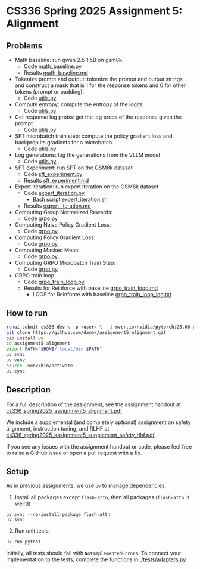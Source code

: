 # CS336 Spring 2025 Assignment 5: Alignment

## Problems

- Math baseline: run qwen 2.5 1.5B on gsm8k
    - Code [math_baseline.py](./cs336_alignment/math_baseline.py)
    - Results [math_baseline.md](./cs336_alignment/outputs/math_baseline.md)
- Tokenize prompt and output: tokenize the prompt and output strings, and construct a mask that is 1 for the response tokens and 0 for other tokens (prompt or padding).
    - Code [utils.py](./cs336_alignment/utils.py)
- Compute entropy: compute the entropy of the logits
    - Code [utils.py](./cs336_alignment/utils.py)
- Get response log probs: get the log probs of the response given the prompt
    - Code [utils.py](./cs336_alignment/utils.py)
- SFT microbatch train step: compute the policy gradient loss and backprop its gradients for a microbatch.
    - Code [utils.py](./cs336_alignment/utils.py)
- Log generations: log the generations from the VLLM model
    - Code [utils.py](./cs336_alignment/utils.py)
- SFT experiment: run SFT on the GSM8k dataset
    - Code [sft_experiment.py](./cs336_alignment/sft_experiment.py)
    - Results [sft_experiment.md](./cs336_alignment/outputs/sft_experiment.md)
- Expert iteration: run expert iteration on the GSM8k dataset
    - Code [expert_iteration.py](./cs336_alignment/expert_iteration.py)
        - Bash script [expert_iteration.sh](./cs336_alignment/expert_iteration.sh)
    - Results [expert_iteration.md](./cs336_alignment/outputs/expert_iteration.md)
- Computing Group Normalized Rewards: 
    - Code [grpo.py](./cs336_alignment/grpo.py)
- Computing Naive Policy Gradient Loss:
    - Code [grpo.py](./cs336_alignment/grpo.py)
- Computing Policy Gradient Loss:
    - Code [grpo.py](./cs336_alignment/grpo.py)
- Computing Masked Mean:
    - Code [grpo.py](./cs336_alignment/grpo.py)
- Computing GRPO Microbatch Train Step:
    - Code [grpo.py](./cs336_alignment/grpo.py)
- GRPO train loop:
    - Code [grpo_train_loop.py](./cs336_alignment/grpo_train_loop.py)
    - Results for Reinforce with baseline [grpo_train_loop.md](./cs336_alignment/outputs/grpo_train_loop.md)
        - LOGS for Reinforce with baseline [grpo_train_loop_log.txt](./cs336_alignment/outputs/grpo_train_loop_log.txt)


## How to run

```bash 
runai submit cs336-dev \ -p <user> \  -i nvcr.io/nvidia/pytorch:25.06-py3 \  -g 1 --interactive --attach \  --command -- bash # replace -g 1 with -g 4 for 4 GPUs.
git clone https://github.com/damek/assignment5-alignment.git
pip install uv
cd assignment5-alignment
export PATH="$HOME/.local/bin:$PATH"
uv sync
uv venv
source .venv/bin/activate
uv sync
```

## Description

For a full description of the assignment, see the assignment handout at
[cs336_spring2025_assignment5_alignment.pdf](./cs336_spring2025_assignment5_alignment.pdf)

We include a supplemental (and completely optional) assignment on safety alignment, instruction tuning, and RLHF at [cs336_spring2025_assignment5_supplement_safety_rlhf.pdf](./cs336_spring2025_assignment5_supplement_safety_rlhf.pdf)

If you see any issues with the assignment handout or code, please feel free to
raise a GitHub issue or open a pull request with a fix.

## Setup

As in previous assignments, we use `uv` to manage dependencies.

1. Install all packages except `flash-attn`, then all packages (`flash-attn` is weird)
```
uv sync --no-install-package flash-attn
uv sync
```

2. Run unit tests:

``` sh
uv run pytest
```

Initially, all tests should fail with `NotImplementedError`s.
To connect your implementation to the tests, complete the
functions in [./tests/adapters.py](./tests/adapters.py).

